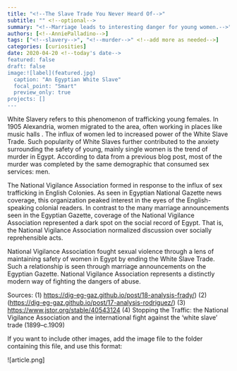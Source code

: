 ```yaml
---
title: "<!--The Slave Trade You Never Heard Of-->"
subtitle: "" <!--optional-->
summary: "<!--Marriage leads to interesting danger for young women.-->"
authors: [<!--AnniePalladino-->]
tags: ["<!--slavery-->", "<!--murder-->" <!--add more as needed-->]
categories: [curiosities]
date: 2020-04-20 <!--today's date-->
featured: false
draft: false
image:![label](featured.jpg)
  caption: "An Egyptian White Slave"
  focal_point: "Smart"
  preview_only: true
projects: []
---
```


White Slavery refers to this phenomenon of trafficking young females. In 1905 Alexandria, women migrated to the area, often working in places like music halls .  The influx of women led to increased power of the White Slave Trade. Such popularity of White Slaves further contributed to the anxiety surrounding the safety of young, mainly single women is the trend of murder in Egypt. According to data from a previous blog post, most of the murder was completed by the same demographic that consumed sex services: men.


The National Vigilance Association formed in response to the influx of sex trafficking in English Colonies. As seen in Egyptian National Gazette news coverage, this organization peaked interest in the eyes of the English-speaking colonial readers. In contrast to the many marriage announcements seen in the Egyptian Gazette, coverage of the National Vigilance Association represented a dark spot on the social record of Egypt. That is, the National Vigilance Association normalized discussion over socially reprehensible acts.


National Vigilance Association fought sexual violence through a lens of maintaining safety of women in Egypt by ending the White Slave Trade. Such a relationship is seen through marriage announcements on the Egyptian Gazette. National Vigilance Association represents a distinctly modern way of fighting the dangers of abuse.

Sources:
(1) https://dig-eg-gaz.github.io/post/18-analysis-frady/)
(2)	(https://dig-eg-gaz.github.io/post/17-analysis-rodriguez/)
(3) https://www.jstor.org/stable/40543124
(4) Stopping the Traffic: the National
Vigilance Association and the
international fight against the ‘white
slave’ trade (1899–c.1909)



If you want to include other images, add the image file to the folder containing this file, and use this format:

![article.png]
